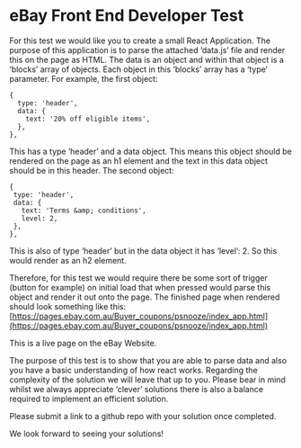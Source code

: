 # eBay Front End Developer Test

For this test we would like you to create a small React Application. The purpose of this application is to parse the attached ‘data.js’ file and render this on the page as HTML. The data is an object and within that object is a ‘blocks’ array of objects. Each object in this ‘blocks’ array has a ‘type’ parameter. For example, the first object:

```
{
  type: 'header',
  data: {
    text: '20% off eligible items',
  },
},
```

This has a type ‘header’ and a data object. This means this object should be rendered on the page as an h1 element and the text in this data object should be in this header. The second object:

```
{
 type: 'header',
 data: {
   text: 'Terms &amp; conditions',
   level: 2,
 },
},
```

This is also of type ‘header’ but in the data object it has ‘level’: 2. So this would render as an h2 element.

Therefore, for this test we would require there be some sort of trigger (button for example) on initial load that when pressed would parse this object and render it out onto the page. The finished page when rendered should look something like this: [https://pages.ebay.com.au/Buyer_coupons/psnooze/index_app.html](https://pages.ebay.com.au/Buyer_coupons/psnooze/index_app.html)

This is a live page on the eBay Website.

The purpose of this test is to show that you are able to parse data and also you have a basic understanding of how react works. Regarding the complexity of the solution we will leave that up to you. Please bear in mind whilst we always appreciate ‘clever’ solutions there is also a balance required to implement an efficient solution.

Please submit a link to a github repo with your solution once completed.

We look forward to seeing your solutions!
